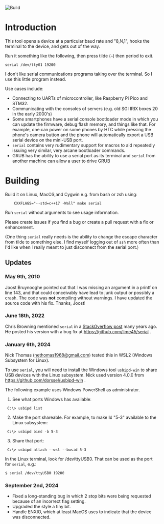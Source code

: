 ![Build](https://github.com/bradgrantham/simple-serial-terminal/actions/workflows/c-cpp.yml/badge.svg)

# Introduction

This tool opens a device at a particular baud rate and "8,N,1", hooks the terminal to the device, and gets out of the way.

Run it something like the following, then press tilde (`~`) then period to exit.

```
serial /dev/tty01 19200
```

I don't like serial communications programs taking over the terminal.  So I use this little program instead.

Use cases include:
* Connecting to UARTs of microcontroller, like Raspberry Pi Pico and STM32.
* Communicating with the consoles of servers (e.g. old SGI IRIX boxes 20 in the early 2000's)
* Some smartphones have a serial console bootloader mode in which you can update the firmware, debug flash memory, and things like that.  For example, one can power on some phones by HTC while pressing the phone's camera button and the phone will automatically export a USB serial device on the mini-USB port.
* `serial` contains very rudimentary support for macros to aid repeatedly issuing very similar, very arcane bootloader commands.
* GRUB has the ability to use a serial port as its terminal and `serial` from another machine can allow a user to drive GRUB

# Building

Build it on Linux, MacOS,and Cygwin e.g. from bash or zsh using:

```
    CXXFLAGS="--std=c++17 -Wall" make serial
```

Run `serial` without arguments to see usage information.

Please create issues if you find a bug or create a pull request with a fix or enhancement.

(One thing `serial` really needs is the ability to change the escape character from tilde to something else.  I find myself logging out of `ssh` more often than I'd like when I really meant to just disconnect from the serial port.)

## Updates

### May 9th, 2010

Joost Bruynooghe pointed out that I was missing an argument in a printf on line 143, and that could conceivably have lead to junk output or possibly a crash.  The code was **not** compiling without warnings. I have updated the source code with his fix.  Thanks, Joost!

### June 18th, 2022

Chris Browning mentioned `serial` in a [StackOverflow post](https://stackoverflow.com/a/43925904) many years ago.  He posted his version with a bug fix at https://github.com/lime45/serial .

### January 6th, 2024

Nick Thomas (nethomas1968@gmail.com) tested this in WSL2 (Windows Subsystem for Linux).

To use `serial`, you will need to install the Windows tool `usbipd-win` to share USB devices with the Linux subsystem. Nick used version 4.0.0 from https://github.com/dorssel/usbipd-win .

The following example uses Windows PowerShell as administrator.

1) See what ports Windows has available:
```
 C:\> usbipd list
```

2) Make the port shareable.  For example, to make Id "5-3" available to the Linux subsystem:
```
 C:\> usbipd bind -b 5-3
```

3) Share that port:
```
 C:\> usbipd attach --wsl --busid 5-3
```

In the Linux terminal, look for /dev/ttyUSB0.  That can be used as the port for `serial`, e.g.:
```
$ serial /dev/ttyUSB0 19200
```

### September 2nd, 2024

* Fixed a long-standing bug in which 2 stop bits were being requested because of an incorrect flag setting.
* Upgraded the style a tiny bit.
* Handle ENXIO, which at least MacOS uses to indicate that the device was disconnected.
